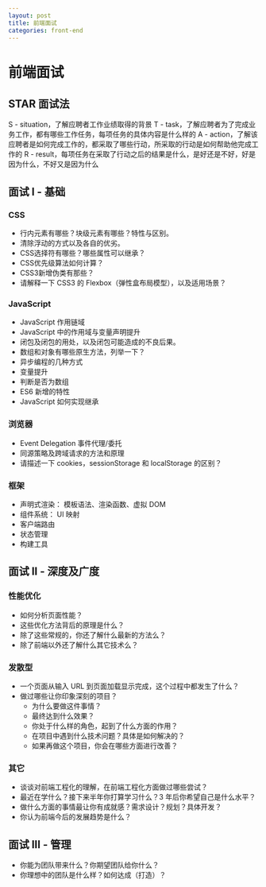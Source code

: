 ```yaml
---
layout: post
title: 前端面试
categories: front-end
---
```


# 前端面试

## STAR 面试法

S - situation，了解应聘者工作业绩取得的背景
T - task，了解应聘者为了完成业务工作，都有哪些工作任务，每项任务的具体内容是什么样的
A - action，了解该应聘者是如何完成工作的，都采取了哪些行动，所采取的行动是如何帮助他完成工作的
R - result，每项任务在采取了行动之后的结果是什么，是好还是不好，好是因为什么，不好又是因为什么


## 面试 I - 基础

### CSS

- 行内元素有哪些？块级元素有哪些？特性与区别。
- 清除浮动的方式以及各自的优劣。
- CSS选择符有哪些？哪些属性可以继承？
- CSS优先级算法如何计算？
- CSS3新增伪类有那些？
- 请解释一下 CSS3 的 Flexbox（弹性盒布局模型），以及适用场景？

### JavaScript

- JavaScript 作用链域
- JavaScript 中的作用域与变量声明提升
- 闭包及闭包的用处，以及闭包可能造成的不良后果。
- 数组和对象有哪些原生方法，列举一下？
- 异步编程的几种方式
- 变量提升
- 判断是否为数组
- ES6 新增的特性
- JavaScript 如何实现继承

### 浏览器

- Event Delegation 事件代理/委托
- 同源策略及跨域请求的方法和原理
- 请描述一下 cookies，sessionStorage 和 localStorage 的区别？

### 框架

- 声明式渲染： 模板语法、渲染函数、虚拟 DOM
- 组件系统： UI 映射
- 客户端路由
- 状态管理
- 构建工具

## 面试 II - 深度及广度

### 性能优化

- 如何分析页面性能？
- 这些优化方法背后的原理是什么？
- 除了这些常规的，你还了解什么最新的方法么？
- 除了前端以外还了解什么其它技术么？

### 发散型

- 一个页面从输入 URL 到页面加载显示完成，这个过程中都发生了什么？
- 做过哪些让你印象深刻的项目？
  - 为什么要做这件事情？
  - 最终达到什么效果？
  - 你处于什么样的角色，起到了什么方面的作用？
  - 在项目中遇到什么技术问题？具体是如何解决的？
  - 如果再做这个项目，你会在哪些方面进行改善？

### 其它

- 谈谈对前端工程化的理解，在前端工程化方面做过哪些尝试？
- 最近在学什么？接下来半年你打算学习什么？3 年后你希望自己是什么水平？
- 做什么方面的事情最让你有成就感？需求设计？规划？具体开发？
- 你认为前端今后的发展趋势是什么？

## 面试 III - 管理

- 你能为团队带来什么？你期望团队给你什么？
- 你理想中的团队是什么样？如何达成（打造）？
